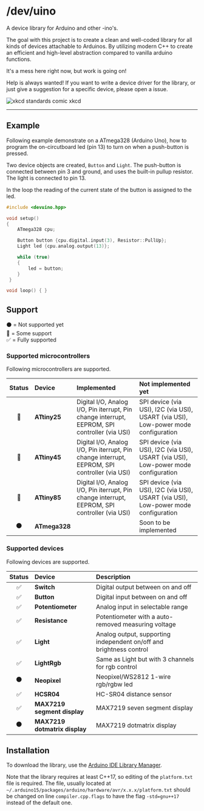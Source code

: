 # /dev/uino

A device library for Arduino and other -ino's.

The goal with this project is to create a clean and well-coded library for all kinds of devices attachable to Arduinos. By utilizing modern C++ to create an efficient and high-level abstraction compared to vanilla arduino functions.

It's a mess here right now, but work is going on!  

Help is always wanted! If you want to write a device driver for the library, or just give a suggestion for a specific device, please open a issue.

![xkcd standards comic](https://imgs.xkcd.com/comics/standards.png) xkcd
___

## Example

Following example demonstrate on a ATmega328 (Arduino Uno), how to program the on-circutboard led (pin 13) to turn on when a push-button is pressed.

Two device objects are created, `Button` and `Light`.
The push-button is connected between pin 3 and ground, and uses the built-in pullup resistor. The light is connected to pin 13.

In the loop the reading of the current state of the button is assigned to the led.

```cpp
#include <devuino.hpp>

void setup()
{
    ATmega328 cpu;

    Button button {cpu.digital.input(3), Resistor::PullUp};
    Light led {cpu.analog.output(13)};

    while (true)
    {
        led = button;
    }
 }

void loop() { }
```

## Support

⚫️ = Not supported yet\
🔵 = Some support\
✅ = Fully supported

### Supported microcontrollers

Following microcontrollers are supported.

| Status | Device            | Implemented | Not implemented yet |
| :----: | :---------------- | :---------- | :---------- |
| 🔵     | **ATtiny25**      | Digital I/O, Analog I/O, Pin iterrupt, Pin change interrupt, EEPROM, SPI controller (via USI) | SPI device (via USI), I2C (via USI), USART (via USI), Low-power mode configuration
| 🔵     | **ATtiny45**      | Digital I/O, Analog I/O, Pin iterrupt, Pin change interrupt, EEPROM, SPI controller (via USI) | SPI device (via USI), I2C (via USI), USART (via USI), Low-power mode configuration
| 🔵     | **ATtiny85**      | Digital I/O, Analog I/O, Pin iterrupt, Pin change interrupt, EEPROM, SPI controller (via USI) | SPI device (via USI), I2C (via USI), USART (via USI), Low-power mode configuration
| ⚫️     | **ATmega328**     | |Soon to be implemented   |

### Supported devices

Following devices are supported.

| Status | Device | Description |
| :----: | :----- | :---------- |
| ✅     | **Switch** | Digital output between on and off |
| ✅     | **Button** | Digital input between on and off |
| ✅     | **Potentiometer** | Analog input in selectable range |
| ✅     | **Resistance** | Potentiometer with a auto-removed measuring voltage   |
| ✅     | **Light** | Analog output, supporting independent on/off and brightness control |
| ✅     | **LightRgb** | Same as Light but with 3 channels for rgb control |
| ⚫️     | **Neopixel** | Neopixel/WS2812 1-wire rgb/rgbw led |
| ✅     | **HCSR04**   | HC-SR04 distance sensor |
| ✅     | **MAX7219 segment display** | MAX7219 seven segment display |
| ⚫️     | **MAX7219 dotmatrix display** | MAX7219 dotmatrix display |

## Installation

To download the library, use the [Arduino IDE Library Manager](https://www.arduino.cc/reference/en/libraries/devuino/).

Note that the library requires at least C++17, so editing of the ```platform.txt``` file is required. The file, usually located at ```~/.arduino15/packages/arduino/hardware/avr/x.x.x/platform.txt``` should be changed on line ```compiler.cpp.flags``` to have the flag ```-std=gnu++17``` instead of the default one.
